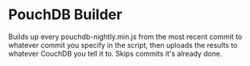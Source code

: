 PouchDB Builder
===============

Builds up every pouchdb-nightly.min.js from the most recent commit to 
whatever commit you specify in the script, then uploads the results
to whatever CouchDB you tell it to.  Skips commits it's already done.
